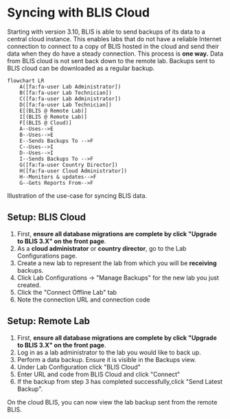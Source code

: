 # Syncing with BLIS Cloud

Starting with version 3.10, BLIS is able to send backups of its data to a central cloud instance. This enables labs that do not have a reliable
Internet connection to connect to a copy of BLIS hosted in the cloud and send their data when they do have a steady connection. This process
is **one way.** Data from BLIS cloud is not sent back down to the remote lab. Backups sent to BLIS cloud can be downloaded as a regular backup.

```mermaid
flowchart LR
    A([fa:fa-user Lab Administrator])
    B([fa:fa-user Lab Technician])
    C([fa:fa-user Lab Administrator])
    D([fa:fa-user Lab Technician])
    E[(BLIS @ Remote Lab)]
    I[(BLIS @ Remote Lab)]
    F[(BLIS @ Cloud)]
    A--Uses-->E
    B--Uses-->E
    E--Sends Backups To -->F
    C--Uses-->I
    D--Uses-->I
    I--Sends Backups To -->F
    G([fa:fa-user Country Director])
    H([fa:fa-user Cloud Administrator])
    H--Monitors & updates-->F
    G--Gets Reports From-->F
```

<figcaption>Illustration of the use-case for syncing BLIS data.</figcaption>

## Setup: BLIS Cloud

1. First, **ensure all database migrations are complete by click "Upgrade to BLIS 3.X" on the front page**.
1. As a **cloud administrator** or **country director**, go to the Lab Configurations page.
1. Create a new lab to represent the lab from which you will be **receiving** backups.
1. Click Lab Configurations -> "Manage Backups" for the new lab you just created.
1. Click the "Connect Offline Lab" tab
1. Note the connection URL and connection code

## Setup: Remote Lab

1. First, **ensure all database migrations are complete by click "Upgrade to BLIS 3.X" on the front page**.
1. Log in as a lab administrator to the lab you would like to back up.
1. Perform a data backup. Ensure it is visible in the Backups view.
1. Under Lab Configuration click "BLIS Cloud"
1. Enter URL and code from BLIS Cloud and click "Connect"
1. If the backup from step 3 has completed successfully,click "Send Latest Backup".


On the cloud BLIS, you can now view the lab backup sent from the remote BLIS.
